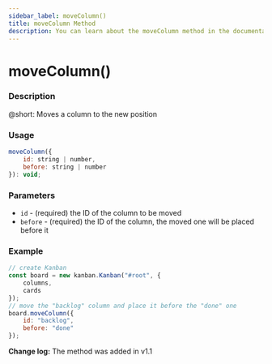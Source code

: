 ```yaml
---
sidebar_label: moveColumn()
title: moveColumn Method
description: You can learn about the moveColumn method in the documentation of the DHTMLX JavaScript Kanban library. Browse developer guides and API reference, try out code examples and live demos, and download a free 30-day evaluation version of DHTMLX Kanban.
---
```


# moveColumn()

### Description

@short: Moves a column to the new position

### Usage

~~~jsx {}
moveColumn({
    id: string | number,
    before: string | number
}): void;
~~~

### Parameters

- `id` - (required) the ID of the column to be moved
- `before` - (required) the ID of the column, the moved one will be placed before it

### Example

~~~jsx {7-10}
// create Kanban
const board = new kanban.Kanban("#root", {
    columns,
    cards
});
// move the "backlog" column and place it before the "done" one
board.moveColumn({
    id: "backlog",
    before: "done"
});
~~~

**Change log:** The method was added in v1.1
